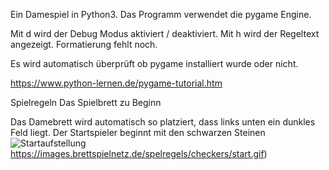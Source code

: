 Ein Damespiel in Python3.
Das Programm verwendet die pygame Engine.

Mit d wird der Debug Modus aktiviert / deaktiviert. 
Mit h wird der Regeltext angezeigt. Formatierung fehlt noch.

Es wird automatisch überprüft ob pygame installiert wurde oder nicht.

https://www.python-lernen.de/pygame-tutorial.htm


Spielregeln
Das Spielbrett zu Beginn

Das Damebrett wird automatisch so platziert, dass links unten ein dunkles Feld liegt. Der Startspieler beginnt mit den schwarzen Steinen
![Startaufstellung](https://images.brettspielnetz.de/spelregels/checkers/start.gif)https://images.brettspielnetz.de/spelregels/checkers/start.gif)
